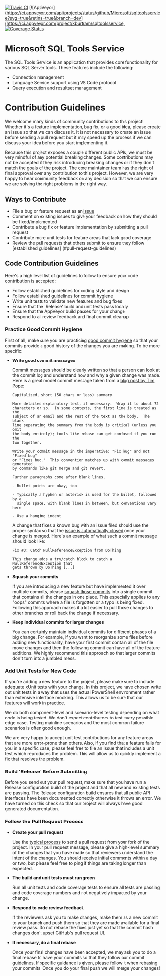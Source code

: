 [![Travis CI](https://travis-ci.org/Microsoft/sqltoolsservice.svg?branch=dev)](https://travis-ci.org/Microsoft/sqltoolsservice)
[![AppVeyor](https://ci.appveyor.com/api/projects/status/github/Microsoft/sqltoolsservice?svg=true&retina=true&branch=dev](https://ci.appveyor.com/project/kburtram/sqltoolsservice)
[![Coverage Status](https://coveralls.io/repos/github/Microsoft/sqltoolsservice/badge.svg?branch=dev)](https://coveralls.io/github/Microsoft/sqltoolsservice?branch=dev)

# Microsoft SQL Tools Service 
The SQL Tools Service is an application that provides core functionality for various SQL Server tools.  These features include the following:
* Connection management
* Language Service support using VS Code protocol
* Query execution and resultset management

# Contribution Guidelines

We welcome many kinds of community contributions to this project!  Whether it's a feature implementation, 
bug fix, or a good idea, please create an issue so that we can discuss it.  It is not necessary to create an 
issue before sending a pull request but it may speed up the process if we can discuss your idea before 
you start implementing it.

Because this project exposes a couple different public APIs, we must be very mindful of any potential breaking 
changes.  Some contributions may not be accepted if they risk introducing breaking changes or if they 
don't match the goals of the project.  The core maintainer team has the right of final approval over
any contribution to this project.  However, we are very happy to hear community feedback on any decision 
so that we can ensure we are solving the right problems in the right way.

## Ways to Contribute

- File a bug or feature request as an [issue](https://github.com/Microsoft/sqltoolsservice/issues)
- Comment on existing issues to give your feedback on how they should be fixed/implemented
- Contribute a bug fix or feature implementation by submitting a pull request
- Contribute more unit tests for feature areas that lack good coverage
- Review the pull requests that others submit to ensure they follow [established guidelines]
  (#pull-request-guidelines)

## Code Contribution Guidelines

Here's a high level list of guidelines to follow to ensure your code contribution is accepted:

- Follow established guidelines for coding style and design
- Follow established guidelines for commit hygiene
- Write unit tests to validate new features and bug fixes
- Ensure that the 'Release' build and unit tests pass locally
- Ensure that the AppVeyor build passes for your change
- Respond to all review feedback and final commit cleanup

### Practice Good Commit Hygiene

First of all, make sure you are practicing [good commit hygiene](http://blog.ericbmerritt.com/2011/09/21/commit-hygiene-and-git.html)
so that your commits provide a good history of the changes you are making.  To be more specific:

- **Write good commit messages**

  Commit messages should be clearly written so that a person can look at the commit log and understand
  how and why a given change was made.  Here is a great model commit message taken from a [blog post
  by Tim Pope](http://tbaggery.com/2008/04/19/a-note-about-git-commit-messages.html):
  
      Capitalized, short (50 chars or less) summary
      
      More detailed explanatory text, if necessary.  Wrap it to about 72
      characters or so.  In some contexts, the first line is treated as the
      subject of an email and the rest of the text as the body.  The blank
      line separating the summary from the body is critical (unless you omit
      the body entirely); tools like rebase can get confused if you run the
      two together.
      
      Write your commit message in the imperative: "Fix bug" and not "Fixed bug"
      or "Fixes bug."  This convention matches up with commit messages generated
      by commands like git merge and git revert.
      
      Further paragraphs come after blank lines.
      
      - Bullet points are okay, too
      
      - Typically a hyphen or asterisk is used for the bullet, followed by a
        single space, with blank lines in between, but conventions vary here
      
      - Use a hanging indent
  
  A change that fixes a known bug with an issue filed should use the proper syntax so that the [issue
  is automatically closed](https://help.github.com/articles/closing-issues-via-commit-messages/) once 
  your change is merged.  Here's an example of what such a commit message should look like:
  
      Fix #3: Catch NullReferenceException from DoThing
      
      This change adds a try/catch block to catch a NullReferenceException that
      gets thrown by DoThing [...]

- **Squash your commits**

  If you are introducing a new feature but have implemented it over multiple commits, 
  please [squash those commits](http://gitready.com/advanced/2009/02/10/squashing-commits-with-rebase.html) 
  into a single commit that contains all the changes in one place.  This especially applies to any "oops"
  commits where a file is forgotten or a typo is being fixed.  Following this approach makes it a lot easier 
  to pull those changes to other branches or roll back the change if necessary.
  
- **Keep individual commits for larger changes**

  You can certainly maintain individual commits for different phases of a big change.  For example, if
  you want to reorganize some files before adding new functionality, have your first commit contain all
  of the file move changes and then the following commit can have all of the feature additions.  We
  highly recommend this approach so that larger commits don't turn into a jumbled mess.

### Add Unit Tests for New Code

If you're adding a new feature to the project, please make sure to include adequate [xUnit](http://xunit.github.io/)
tests with your change.  In this project, we have chosen write out unit tests in a way that uses the
actual PowerShell environment rather than extensive interface mocking.  This allows us to be sure that
our features will work in practice.  

We do both component-level and scenario-level testing depending on what code is being tested.  We don't 
expect contributors to test every possible edge case.  Testing mainline scenarios and the most common 
failure scenarios is often good enough.

We are very happy to accept unit test contributions for any feature areas that are more error-prone than
others.  Also, if you find that a feature fails for you in a specific case, please feel free to file an issue
that includes a unit test which reproduces the problem.  This will allow us to quickly implement a fix
that resolves the problem.

### Build 'Release' Before Submitting

Before you send out your pull request, make sure that you have run a Release configuration build of the
project and that all new and existing tests are passing.  The Release configuration build ensures that
all public API interfaces have been documented correctly otherwise it throws an error.  We have turned
on this check so that our project will always have good generated documentation.

### Follow the Pull Request Process

- **Create your pull request**

  Use the [typical process](https://help.github.com/articles/using-pull-requests/) to send a pull request 
  from your fork of the project.  In your pull request message, please give a high-level summary of the
  changes that you have made so that reviewers understand the intent of the changes.  You should receive
  initial comments within a day or two, but please feel free to ping if things are taking longer than
  expected.

- **The build and unit tests must run green**

  Run all unit tests and code coverage tests to ensure all tests are passing and code coverage numbers
  and not negatively impacted by your change.

- **Respond to code review feedback**

  If the reviewers ask you to make changes, make them as a new commit to your branch and push them so
  that they are made available for a final review pass.  Do not rebase the fixes just yet so that the
  commit hash changes don't upset GitHub's pull request UI.  
  
- **If necessary, do a final rebase**

  Once your final changes have been accepted, we may ask you to do a final rebase to have your commits
  so that they follow our commit guidelines.  If specific guidance is given, please follow it when
  rebasing your commits.  Once you do your final push we will merge your changes!
  
